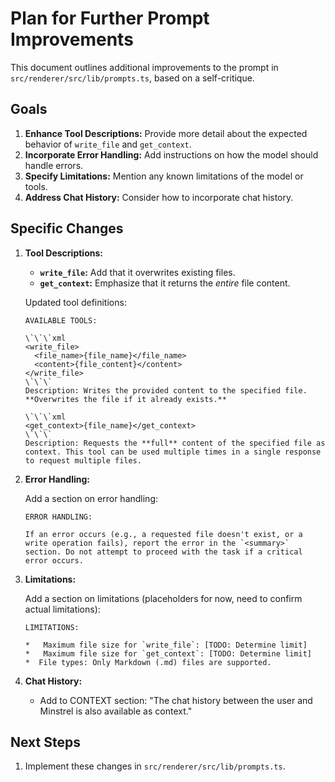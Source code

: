 # Plan for Further Prompt Improvements

This document outlines additional improvements to the prompt in `src/renderer/src/lib/prompts.ts`, based on a self-critique.

## Goals

1.  **Enhance Tool Descriptions:** Provide more detail about the expected behavior of `write_file` and `get_context`.
2.  **Incorporate Error Handling:** Add instructions on how the model should handle errors.
3.  **Specify Limitations:** Mention any known limitations of the model or tools.
4. **Address Chat History:** Consider how to incorporate chat history.

## Specific Changes

1.  **Tool Descriptions:**

    *   **`write_file`:** Add that it overwrites existing files.
    *   **`get_context`:** Emphasize that it returns the *entire* file content.

    Updated tool definitions:

    ```
    AVAILABLE TOOLS:

    \`\`\`xml
    <write_file>
      <file_name>{file_name}</file_name>
      <content>{file_content}</content>
    </write_file>
    \`\`\`
    Description: Writes the provided content to the specified file. **Overwrites the file if it already exists.**

    \`\`\`xml
    <get_context>{file_name}</get_context>
    \`\`\`
    Description: Requests the **full** content of the specified file as context. This tool can be used multiple times in a single response to request multiple files.
    ```

2.  **Error Handling:**

    Add a section on error handling:

    ```
    ERROR HANDLING:

    If an error occurs (e.g., a requested file doesn't exist, or a write operation fails), report the error in the `<summary>` section. Do not attempt to proceed with the task if a critical error occurs.
    ```

3.  **Limitations:**

    Add a section on limitations (placeholders for now, need to confirm actual limitations):

    ```
    LIMITATIONS:

    *   Maximum file size for `write_file`: [TODO: Determine limit]
    *   Maximum file size for `get_context`: [TODO: Determine limit]
    *  File types: Only Markdown (.md) files are supported.
    ```
4. **Chat History:**
    * Add to CONTEXT section: "The chat history between the user and Minstrel is also available as context."

## Next Steps

1.  Implement these changes in `src/renderer/src/lib/prompts.ts`.
